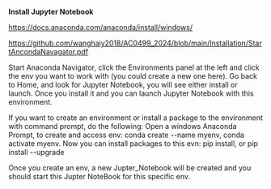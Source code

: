 **Install Jupyter Notebook**

https://docs.anaconda.com/anaconda/install/windows/

https://github.com/wanghaiy2018/AC0499_2024/blob/main/Installation/StartAncondaNavagator.pdf

Start Anaconda Navigator,  click the Environments panel at the left and click the env you want to work with (you could create a new one here).  Go back to Home, and look for Jupyter Notebook, you will see either install or launch.  Once you install it and you can launch Jupyter Notebook with this environment. 

If you  want to create an environment or install a package to the environment with command prompt, do the following: Open a windows Anaconda Prompt, to create and access env:  conda create --name myenv, conda activate myenv. Now you can install packages to this evn: pip install, or pip install --upgrade  

Once you create an env, a new Jupter_Notebook will be created and you should start this Jupter NoteBook for this specific env. 
